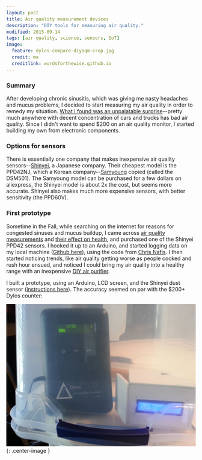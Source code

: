 ```yaml
---
layout: post
title: Air quality measurement devices
description: "DIY tools for measuring air quality."
modified: 2015-09-14
tags: [air quality, science, sensors, IoT]
image:
  feature: dylos-compare-diyaqm-crop.jpg
  credit: me
  creditlink: wordsforthewise.github.io
---
```


### Summary

After developing chronic sinusitis, which was giving me nasty headaches and mucus problems, I decided to start measuring my air quality in order to remedy my situation.  <a href="air-quality">What I found was an unpalatable surprise</a>--pretty much anywhere with decent concentration of cars and trucks has bad air quality.  Since I didn't want to spend $200 on an air quality monitor, I started building my own from electronic components.

### Options for sensors

There is essentially one company that makes inexpensive air quality sensors--<a href="http://www.shinyei.co.jp/stc/optical/main_dust_e.html">Shinyei<a>, a Japanese company.  Their cheapest model is the PPD42NJ, which a Korean company--<a href="http://www.samyoungsnc.com/eng/m2/sub31.php">Samyoung</a> copied (called the DSM501).  The Samyoung model can be purchased for a few dollars on aliexpress, the Shinyei model is about 2x the cost, but seems more accurate.  Shinyei also makes much more expensive sensors, with better sensitivity (the PPD60V).

### First prototype

Sometime in the Fall, while searching on the internet for reasons for congested sinuses and mucus buildup, I came across <a href="http://www.howmuchsnow.com/arduino/airquality/grovedust/">air quality measurements</a> and <a href="">their effect on health<a>, and purchased one of the Shinyei PPD42 sensors.  I hooked it up to an Arduino, and started logging data on my local machine (<a href="">Github here</a>), using the code from <a href="http://www.howmuchsnow.com/arduino/airquality/grovedust/">Chris Nafis<a>.  I then started noticing trends, like air quality getting worse as people cooked and rush hour ensued, and noticed I could bring my air quality into a healthy range with an inexpensive <a href="http://www.picobay.com/projects/uploaded_images/IMG_1108-730879.JPG">DIY air purifier</a>.

I built a prototype, using an Arduino, LCD screen, and the Shinyei dust sensor (<a href="/DIY-air-quality-device">instructions here</a>).  The accuracy seemed on par with the $200+ Dylos counter:

![dylos-compare-diyaqm.jpg](/images/dylos-compare-diyaqm.jpg){: .center-image }